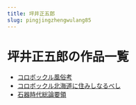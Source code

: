 ```yaml
---
title: 坪井正五郎
slug: pingjingzhengwulang85
---
```


# 坪井正五郎の作品一覧

- [コロボックル風俗考](korobotsukurufengsukao4c)
- [コロボックル北海道に住みしなるべし](korobotsukurubeihaidaonizhumishinarubeshicd)
- [石器時代総論要領](shiqishidaizonglunyaolingf3)
